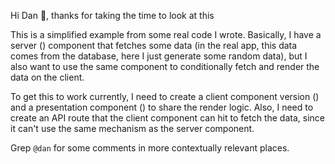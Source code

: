 Hi Dan 👋, thanks for taking the time to look at this

This is a simplified example from some real code I wrote. Basically, I have a server (<Node>) component that fetches some data (in the real app, this data comes from the database, here I just generate some random data), but I also want to use the same component to conditionally fetch and render the data on the client.

To get this to work currently, I need to create a client component version (<ClientNode>) and a presentation component (<NodeInner>) to share the render logic. Also, I need to create an API route that the client component can hit to fetch the data, since it can't use the same mechanism as the server component.

Grep `@dan` for some comments in more contextually relevant places.
